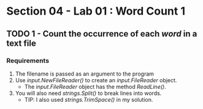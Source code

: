# Section 04 - Lab 01 : Word Count 1

## TODO 1 - Count the occurrence of each _word_ in a text file

### Requirements

1. The filename is passed as an argument to the program
2. Use *input.NewFileReader()* to create an *input.FileReader* object.
    - The *input.FileReader* object has the method *ReadLine()*.
3. You will also need *strings.Split()* to break lines into words.
    - TIP: I also used *strings.TrimSpace()* in my solution.